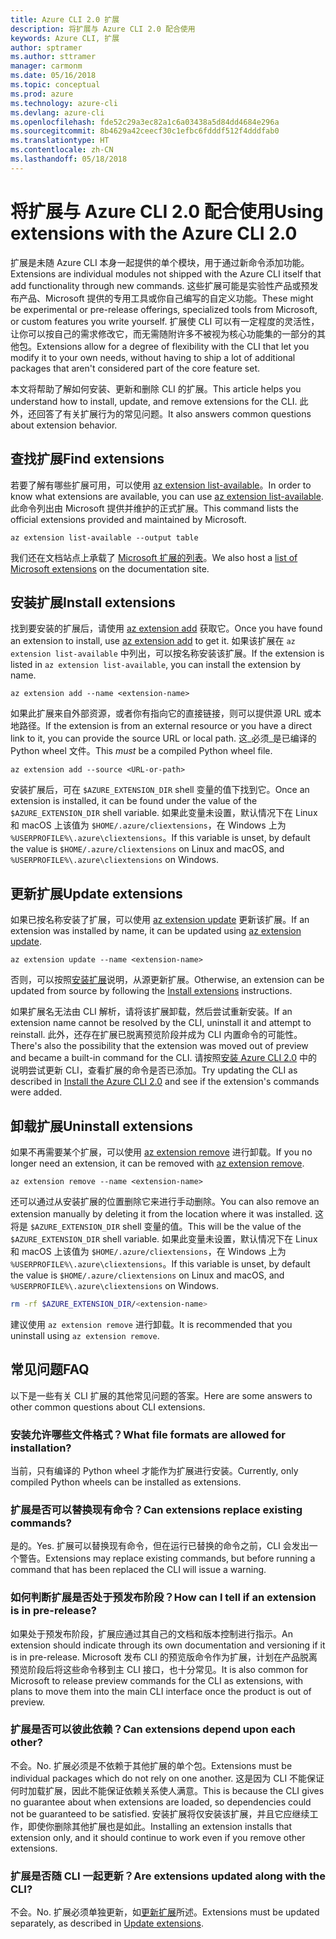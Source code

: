 ```yaml
---
title: Azure CLI 2.0 扩展
description: 将扩展与 Azure CLI 2.0 配合使用
keywords: Azure CLI, 扩展
author: sptramer
ms.author: sttramer
manager: carmonm
ms.date: 05/16/2018
ms.topic: conceptual
ms.prod: azure
ms.technology: azure-cli
ms.devlang: azure-cli
ms.openlocfilehash: fde52c29a3ec82a1c6a03438a5d84dd4684e296a
ms.sourcegitcommit: 8b4629a42ceecf30c1efbc6fdddf512f4dddfab0
ms.translationtype: HT
ms.contentlocale: zh-CN
ms.lasthandoff: 05/18/2018
---
```

# <a name="using-extensions-with-the-azure-cli-20"></a><span data-ttu-id="b203c-104">将扩展与 Azure CLI 2.0 配合使用</span><span class="sxs-lookup"><span data-stu-id="b203c-104">Using extensions with the Azure CLI 2.0</span></span>

<span data-ttu-id="b203c-105">扩展是未随 Azure CLI 本身一起提供的单个模块，用于通过新命令添加功能。</span><span class="sxs-lookup"><span data-stu-id="b203c-105">Extensions are individual modules not shipped with the Azure CLI itself that add functionality through new commands.</span></span> <span data-ttu-id="b203c-106">这些扩展可能是实验性产品或预发布产品、Microsoft 提供的专用工具或你自己编写的自定义功能。</span><span class="sxs-lookup"><span data-stu-id="b203c-106">These might be experimental or pre-release offerings, specialized tools from Microsoft, or custom features you write yourself.</span></span> <span data-ttu-id="b203c-107">扩展使 CLI 可以有一定程度的灵活性，让你可以按自己的需求修改它，而无需随附许多不被视为核心功能集的一部分的其他包。</span><span class="sxs-lookup"><span data-stu-id="b203c-107">Extensions allow for a degree of flexibility with the CLI that let you modify it to your own needs, without having to ship a lot of additional packages that aren't considered part of the core feature set.</span></span>

<span data-ttu-id="b203c-108">本文将帮助了解如何安装、更新和删除 CLI 的扩展。</span><span class="sxs-lookup"><span data-stu-id="b203c-108">This article helps you understand how to install, update, and remove extensions for the CLI.</span></span> <span data-ttu-id="b203c-109">此外，还回答了有关扩展行为的常见问题。</span><span class="sxs-lookup"><span data-stu-id="b203c-109">It also answers common questions about extension behavior.</span></span>

## <a name="find-extensions"></a><span data-ttu-id="b203c-110">查找扩展</span><span class="sxs-lookup"><span data-stu-id="b203c-110">Find extensions</span></span>

<span data-ttu-id="b203c-111">若要了解有哪些扩展可用，可以使用 [az extension list-available](/cli/azure/extension#az-extension-list-available)。</span><span class="sxs-lookup"><span data-stu-id="b203c-111">In order to know what extensions are available, you can use [az extension list-available](/cli/azure/extension#az-extension-list-available).</span></span> <span data-ttu-id="b203c-112">此命令列出由 Microsoft 提供并维护的正式扩展。</span><span class="sxs-lookup"><span data-stu-id="b203c-112">This command lists the official extensions provided and maintained by Microsoft.</span></span>

```azurecli-interactive
az extension list-available --output table
```

<span data-ttu-id="b203c-113">我们还在文档站点上承载了 [Microsoft 扩展的列表](azure-cli-extensions-list.md)。</span><span class="sxs-lookup"><span data-stu-id="b203c-113">We also host a [list of Microsoft extensions](azure-cli-extensions-list.md) on the documentation site.</span></span>

## <a name="install-extensions"></a><span data-ttu-id="b203c-114">安装扩展</span><span class="sxs-lookup"><span data-stu-id="b203c-114">Install extensions</span></span>

<span data-ttu-id="b203c-115">找到要安装的扩展后，请使用 [az extension add](https://docs.microsoft.com/en-us/cli/azure/extension#az-extension-add) 获取它。</span><span class="sxs-lookup"><span data-stu-id="b203c-115">Once you have found an extension to install, use [az extension add](https://docs.microsoft.com/en-us/cli/azure/extension#az-extension-add) to get it.</span></span> <span data-ttu-id="b203c-116">如果该扩展在 `az extension list-available` 中列出，可以按名称安装该扩展。</span><span class="sxs-lookup"><span data-stu-id="b203c-116">If the extension is listed in `az extension list-available`, you can install the extension by name.</span></span>

```azurecli-interactive
az extension add --name <extension-name>
```

<span data-ttu-id="b203c-117">如果此扩展来自外部资源，或者你有指向它的直接链接，则可以提供源 URL 或本地路径。</span><span class="sxs-lookup"><span data-stu-id="b203c-117">If the extension is from an external resource or you have a direct link to it, you can provide the source URL or local path.</span></span> <span data-ttu-id="b203c-118">这_必须_是已编译的 Python wheel 文件。</span><span class="sxs-lookup"><span data-stu-id="b203c-118">This _must_ be a compiled Python wheel file.</span></span>

```azurecli-interactive
az extension add --source <URL-or-path>
```

<span data-ttu-id="b203c-119">安装扩展后，可在 `$AZURE_EXTENSION_DIR` shell 变量的值下找到它。</span><span class="sxs-lookup"><span data-stu-id="b203c-119">Once an extension is installed, it can be found under the value of the `$AZURE_EXTENSION_DIR` shell variable.</span></span> <span data-ttu-id="b203c-120">如果此变量未设置，默认情况下在 Linux 和 macOS 上该值为 `$HOME/.azure/cliextensions`，在 Windows 上为 `%USERPROFILE%\.azure\cliextensions`。</span><span class="sxs-lookup"><span data-stu-id="b203c-120">If this variable is unset, by default the value is `$HOME/.azure/cliextensions` on Linux and macOS, and `%USERPROFILE%\.azure\cliextensions` on Windows.</span></span>

## <a name="update-extensions"></a><span data-ttu-id="b203c-121">更新扩展</span><span class="sxs-lookup"><span data-stu-id="b203c-121">Update extensions</span></span>

<span data-ttu-id="b203c-122">如果已按名称安装了扩展，可以使用 [az extension update](https://docs.microsoft.com/en-us/cli/azure/extension#az-extension-update) 更新该扩展。</span><span class="sxs-lookup"><span data-stu-id="b203c-122">If an extension was installed by name, it can be updated using [az extension update](https://docs.microsoft.com/en-us/cli/azure/extension#az-extension-update).</span></span>

```azurecli-interactive
az extension update --name <extension-name>
```

<span data-ttu-id="b203c-123">否则，可以按照[安装扩展](#install-extensions)说明，从源更新扩展。</span><span class="sxs-lookup"><span data-stu-id="b203c-123">Otherwise, an extension can be updated from source by following the [Install extensions](#install-extensions) instructions.</span></span>

<span data-ttu-id="b203c-124">如果扩展名无法由 CLI 解析，请将该扩展卸载，然后尝试重新安装。</span><span class="sxs-lookup"><span data-stu-id="b203c-124">If an extension name cannot be resolved by the CLI, uninstall it and attempt to reinstall.</span></span> <span data-ttu-id="b203c-125">此外，还存在扩展已脱离预览阶段并成为 CLI 内置命令的可能性。</span><span class="sxs-lookup"><span data-stu-id="b203c-125">There's also the possibility that the extension was moved out of preview and became a built-in command for the CLI.</span></span> <span data-ttu-id="b203c-126">请按照[安装 Azure CLI 2.0](install-azure-cli.md) 中的说明尝试更新 CLI，查看扩展的命令是否已添加。</span><span class="sxs-lookup"><span data-stu-id="b203c-126">Try updating the CLI as described in [Install the Azure CLI 2.0](install-azure-cli.md) and see if the extension's commands were added.</span></span> 

## <a name="uninstall-extensions"></a><span data-ttu-id="b203c-127">卸载扩展</span><span class="sxs-lookup"><span data-stu-id="b203c-127">Uninstall extensions</span></span>

<span data-ttu-id="b203c-128">如果不再需要某个扩展，可以使用 [az extension remove](https://docs.microsoft.com/en-us/cli/azure/extension#az-extension-remove) 进行卸载。</span><span class="sxs-lookup"><span data-stu-id="b203c-128">If you no longer need an extension, it can be removed with [az extension remove](https://docs.microsoft.com/en-us/cli/azure/extension#az-extension-remove).</span></span>

```azurecli-interactive
az extension remove --name <extension-name>
```

<span data-ttu-id="b203c-129">还可以通过从安装扩展的位置删除它来进行手动删除。</span><span class="sxs-lookup"><span data-stu-id="b203c-129">You can also remove an extension manually by deleting it from the location where it was installed.</span></span> <span data-ttu-id="b203c-130">这将是 `$AZURE_EXTENSION_DIR` shell 变量的值。</span><span class="sxs-lookup"><span data-stu-id="b203c-130">This will be the value of the `$AZURE_EXTENSION_DIR` shell variable.</span></span> <span data-ttu-id="b203c-131">如果此变量未设置，默认情况下在 Linux 和 macOS 上该值为 `$HOME/.azure/cliextensions`，在 Windows 上为 `%USERPROFILE%\.azure\cliextensions`。</span><span class="sxs-lookup"><span data-stu-id="b203c-131">If this variable is unset, by default the value is `$HOME/.azure/cliextensions` on Linux and macOS, and `%USERPROFILE%\.azure\cliextensions` on Windows.</span></span>

```bash
rm -rf $AZURE_EXTENSION_DIR/<extension-name>
```

<span data-ttu-id="b203c-132">建议使用 `az extension remove` 进行卸载。</span><span class="sxs-lookup"><span data-stu-id="b203c-132">It is recommended that you uninstall using `az extension remove`.</span></span>

## <a name="faq"></a><span data-ttu-id="b203c-133">常见问题</span><span class="sxs-lookup"><span data-stu-id="b203c-133">FAQ</span></span>

<span data-ttu-id="b203c-134">以下是一些有关 CLI 扩展的其他常见问题的答案。</span><span class="sxs-lookup"><span data-stu-id="b203c-134">Here are some answers to other common questions about CLI extensions.</span></span>

### <a name="what-file-formats-are-allowed-for-installation"></a><span data-ttu-id="b203c-135">安装允许哪些文件格式？</span><span class="sxs-lookup"><span data-stu-id="b203c-135">What file formats are allowed for installation?</span></span>

<span data-ttu-id="b203c-136">当前，只有编译的 Python wheel 才能作为扩展进行安装。</span><span class="sxs-lookup"><span data-stu-id="b203c-136">Currently, only compiled Python wheels can be installed as extensions.</span></span>

### <a name="can-extensions-replace-existing-commands"></a><span data-ttu-id="b203c-137">扩展是否可以替换现有命令？</span><span class="sxs-lookup"><span data-stu-id="b203c-137">Can extensions replace existing commands?</span></span>

<span data-ttu-id="b203c-138">是的。</span><span class="sxs-lookup"><span data-stu-id="b203c-138">Yes.</span></span> <span data-ttu-id="b203c-139">扩展可以替换现有命令，但在运行已替换的命令之前，CLI 会发出一个警告。</span><span class="sxs-lookup"><span data-stu-id="b203c-139">Extensions may replace existing commands, but before running a command that has been replaced the CLI will issue a warning.</span></span>

### <a name="how-can-i-tell-if-an-extension-is-in-pre-release"></a><span data-ttu-id="b203c-140">如何判断扩展是否处于预发布阶段？</span><span class="sxs-lookup"><span data-stu-id="b203c-140">How can I tell if an extension is in pre-release?</span></span>

<span data-ttu-id="b203c-141">如果处于预发布阶段，扩展应通过其自己的文档和版本控制进行指示。</span><span class="sxs-lookup"><span data-stu-id="b203c-141">An extension should indicate through its own documentation and versioning if it is in pre-release.</span></span> <span data-ttu-id="b203c-142">Microsoft 发布 CLI 的预览版命令作为扩展，计划在产品脱离预览阶段后将这些命令移到主 CLI 接口，也十分常见。</span><span class="sxs-lookup"><span data-stu-id="b203c-142">It is also common for Microsoft to release preview commands for the CLI as extensions, with plans to move them into the main CLI interface once the product is out of preview.</span></span>

### <a name="can-extensions-depend-upon-each-other"></a><span data-ttu-id="b203c-143">扩展是否可以彼此依赖？</span><span class="sxs-lookup"><span data-stu-id="b203c-143">Can extensions depend upon each other?</span></span>

<span data-ttu-id="b203c-144">不会。</span><span class="sxs-lookup"><span data-stu-id="b203c-144">No.</span></span> <span data-ttu-id="b203c-145">扩展必须是不依赖于其他扩展的单个包。</span><span class="sxs-lookup"><span data-stu-id="b203c-145">Extensions must be individual packages which do not rely on one another.</span></span> <span data-ttu-id="b203c-146">这是因为 CLI 不能保证何时加载扩展，因此不能保证依赖关系使人满意。</span><span class="sxs-lookup"><span data-stu-id="b203c-146">This is because the CLI gives no guarantee about when extensions are loaded, so dependencies could not be guaranteed to be satisfied.</span></span> <span data-ttu-id="b203c-147">安装扩展将仅安装该扩展，并且它应继续工作，即使你删除其他扩展也是如此。</span><span class="sxs-lookup"><span data-stu-id="b203c-147">Installing an extension installs that extension only, and it should continue to work even if you remove other extensions.</span></span>

### <a name="are-extensions-updated-along-with-the-cli"></a><span data-ttu-id="b203c-148">扩展是否随 CLI 一起更新？</span><span class="sxs-lookup"><span data-stu-id="b203c-148">Are extensions updated along with the CLI?</span></span>

<span data-ttu-id="b203c-149">不会。</span><span class="sxs-lookup"><span data-stu-id="b203c-149">No.</span></span> <span data-ttu-id="b203c-150">扩展必须单独更新，如[更新扩展](#update-extensions)所述。</span><span class="sxs-lookup"><span data-stu-id="b203c-150">Extensions must be updated separately, as described in [Update extensions](#update-extensions).</span></span>
